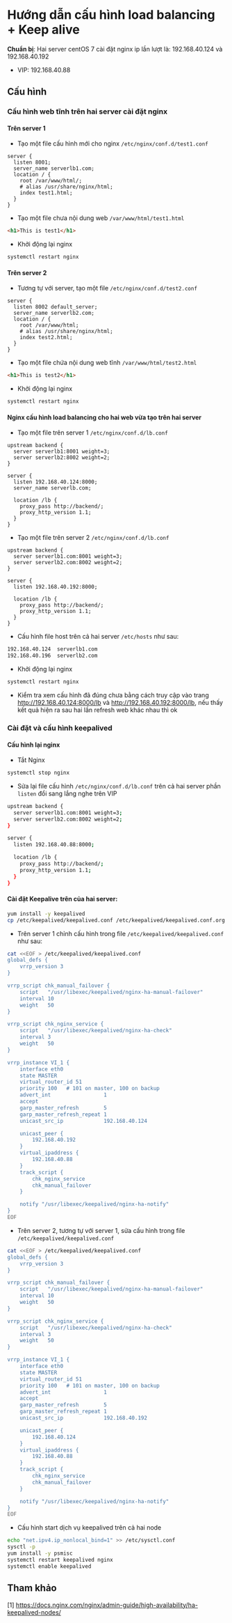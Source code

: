 # Hướng dẫn cấu hình load balancing + Keep alive

**Chuẩn bị**: Hai server centOS 7 cài đặt nginx ip lần lượt là: 192.168.40.124 và 192.168.40.192

* VIP: 192.168.40.88

## Cấu hình 

### Cấu hình web tĩnh trên hai server cài đặt nginx

#### Trên server 1

* Tạo một file cấu hình mới cho nginx `/etc/nginx/conf.d/test1.conf`

```nginx
server {
  listen 8001;
  server_name serverlb1.com;
  location / {
    root /var/www/html/;
    # alias /usr/share/nginx/html;
    index test1.html;
  }
}
```

* Tạo một file chưa nội dung web `/var/www/html/test1.html`

```html
<h1>This is test1</h1>
```

* Khởi động lại nginx

```sh
systemctl restart nginx
```

#### Trên server 2

* Tương tự với server, tạo một file `/etc/nginx/conf.d/test2.conf`

```nginx
server {
  listen 8002 default_server;
  server_name serverlb2.com;
  location / {
    root /var/www/html;
    # alias /usr/share/nginx/html;
    index test2.html;
  }
}
```

* Tạo một file chứa nội dung web tĩnh `/var/www/html/test2.html`

```html
<h1>This is test2</h1>
```

* Khởi động lại nginx

```sh
systemctl restart nginx
```

#### Nginx cấu hình load balancing cho hai web vừa tạo trên hai server 

* Tạo một file trên server 1 `/etc/nginx/conf.d/lb.conf`

```nginx
upstream backend {
  server serverlb1:8001 weight=3;
  server serverlb2:8002 weight=2;
}

server {
  listen 192.168.40.124:8000;
  server_name serverlb.com;

  location /lb {
    proxy_pass http://backend/;
    proxy_http_version 1.1;
  }
}
```

* Tạo một file trên server 2 `/etc/nginx/conf.d/lb.conf`

```nginx
upstream backend {
  server serverlb1.com:8001 weight=3;
  server serverlb2.com:8002 weight=2;
}

server {
  listen 192.168.40.192:8000;

  location /lb {
    proxy_pass http://backend/;
    proxy_http_version 1.1;
  }
}
```

* Cấu hình file host trên cả hai server `/etc/hosts` như sau:

```sh
192.168.40.124  serverlb1.com
192.168.40.196  serverlb2.com
```

* Khởi động lại nginx

```sh
systemctl restart nginx
```

* Kiểm tra xem cấu hình đã đúng chưa bằng cách truy cập vào trang http://192.168.40.124:8000/lb và http://192.168.40.192:8000/lb, nếu thấy kết quả hiện ra sau hai lần refresh web khác nhau thì ok

### Cài đặt và cấu hình keepalived

#### Cấu hình lại nginx

* Tắt Nginx

```sh
systemctl stop nginx
```

* Sửa lại file cấu hình `/etc/nginx/conf.d/lb.conf` trên cả hai server phần `listen` đổi sang lắng nghe trên VIP

```sh
upstream backend {
  server serverlb1.com:8001 weight=3;
  server serverlb2.com:8002 weight=2;
}

server {
  listen 192.168.40.88:8000;

  location /lb {
    proxy_pass http://backend/;
    proxy_http_version 1.1;
  }
}
```


#### Cài đặt Keepalive trên của hai server:

```sh
yum install -y keepalived
cp /etc/keepalived/keepalived.conf /etc/keepalived/keepalived.conf.org
```

* Trên server 1 chỉnh cấu hình trong file `/etc/keepalived/keepalived.conf` như sau:

```sh
cat <<EOF > /etc/keepalived/keepalived.conf
global_defs {
    vrrp_version 3
}

vrrp_script chk_manual_failover {
    script   "/usr/libexec/keepalived/nginx-ha-manual-failover"
    interval 10
    weight   50
}

vrrp_script chk_nginx_service {
    script   "/usr/libexec/keepalived/nginx-ha-check"
    interval 3
    weight   50
}

vrrp_instance VI_1 {
    interface eth0
    state MASTER
    virtual_router_id 51
    priority 100   # 101 on master, 100 on backup
    advert_int                 1
    accept
    garp_master_refresh        5
    garp_master_refresh_repeat 1
    unicast_src_ip             192.168.40.124

    unicast_peer {
        192.168.40.192
    }
    virtual_ipaddress {
        192.168.40.88 
    }
    track_script {
        chk_nginx_service
        chk_manual_failover
    }

    notify "/usr/libexec/keepalived/nginx-ha-notify"
}
EOF
```

* Trên server 2, tương tự với server 1, sửa cấu hình trong file `/etc/keepalived/keepalived.conf`

```sh
cat <<EOF > /etc/keepalived/keepalived.conf
global_defs {
    vrrp_version 3
}

vrrp_script chk_manual_failover {
    script   "/usr/libexec/keepalived/nginx-ha-manual-failover"
    interval 10
    weight   50
}

vrrp_script chk_nginx_service {
    script   "/usr/libexec/keepalived/nginx-ha-check"
    interval 3
    weight   50
}

vrrp_instance VI_1 {
    interface eth0
    state MASTER
    virtual_router_id 51
    priority 100   # 101 on master, 100 on backup
    advert_int                 1
    accept
    garp_master_refresh        5
    garp_master_refresh_repeat 1
    unicast_src_ip             192.168.40.192

    unicast_peer {
        192.168.40.124
    }
    virtual_ipaddress {
        192.168.40.88 
    }
    track_script {
        chk_nginx_service
        chk_manual_failover
    }

    notify "/usr/libexec/keepalived/nginx-ha-notify"
}
EOF
```

* Cấu hình start dịch vụ keepalived trên cả hai node

```sh
echo "net.ipv4.ip_nonlocal_bind=1" >> /etc/sysctl.conf
sysctl -p
yum install -y psmisc
systemctl restart keepalived nginx
systemctl enable keepalived
```





## Tham khảo

[1] https://docs.nginx.com/nginx/admin-guide/high-availability/ha-keepalived-nodes/
